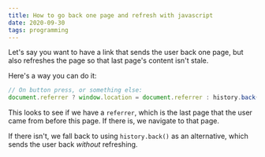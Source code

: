 ```yaml
---
title: How to go back one page and refresh with javascript
date: 2020-09-30
tags: programming
---
```

Let's say you want to have a link that sends the user back one page, but also refreshes the page so that last page's content isn't stale. 

Here's a way you can do it: 

```javascript
// On button press, or something else: 
document.referrer ? window.location = document.referrer : history.back()
```

This looks to see if we have a `referrer`, which is the last page that the user came from before this page. If there is, we navigate to that page. 

If there isn't, we fall back to using `history.back()` as an alternative, which sends the user back _without_ refreshing. 
